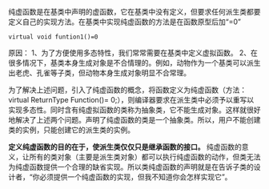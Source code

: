 
纯虚函数是在基类中声明的虚函数，它在基类中没有定义，但要求任何派生类都要定义自己的实现方法。在基类中实现纯虚函数的方法是在函数原型后加“=0”

`virtual void funtion1()=0`

原因：
1、为了方便使用多态特性，我们常常需要在基类中定义虚拟函数。
2、在很多情况下，基类本身生成对象是不合情理的。例如，动物作为一个基类可以派生出老虎、孔雀等子类，但动物本身生成对象明显不合常理。

为了解决上述问题，引入了纯虚函数的概念，将函数定义为纯虚函数（方法：virtual ReturnType Function()= 0;），则编译器要求在派生类中必须予以重写以实现多态性。同时含有纯虚拟函数的类称为抽象类，它不能生成对象。这样就很好地解决了上述两个问题。声明了纯虚函数的类是一个抽象类。所以，用户不能创建类的实例，只能创建它的派生类的实例。

**定义纯虚函数的目的在于，使派生类仅仅只是继承函数的接口。**
纯虚函数的意义，让所有的类对象（主要是派生类对象）都可以执行纯虚函数的动作，但类无法为纯虚函数提供一个合理的缺省实现。所以类纯虚函数的声明就是在告诉子类的设计者，“你必须提供一个纯虚函数的实现，但我不知道你会怎样实现它”。



